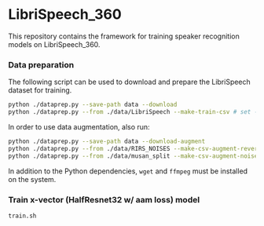 # LibriSpeech_360

This repository contains the framework for training speaker recognition models on LibriSpeech_360.

### Data preparation

The following script can be used to download and prepare the LibriSpeech dataset for training.

```bash
python ./dataprep.py --save-path data --download
python ./dataprep.py --from ./data/LibriSpeech --make-train-csv # set --filter-dir accordingly
```

In order to use data augmentation, also run:

```bash
python ./dataprep.py --save-path data --download-augment
python ./dataprep.py --from ./data/RIRS_NOISES --make-csv-augment-reverb
python ./dataprep.py --from ./data/musan_split --make-csv-augment-noise
```

In addition to the Python dependencies, `wget` and `ffmpeg` must be installed on the system.

### Train x-vector (HalfResnet32 w/ aam loss) model

```bash
train.sh
```
